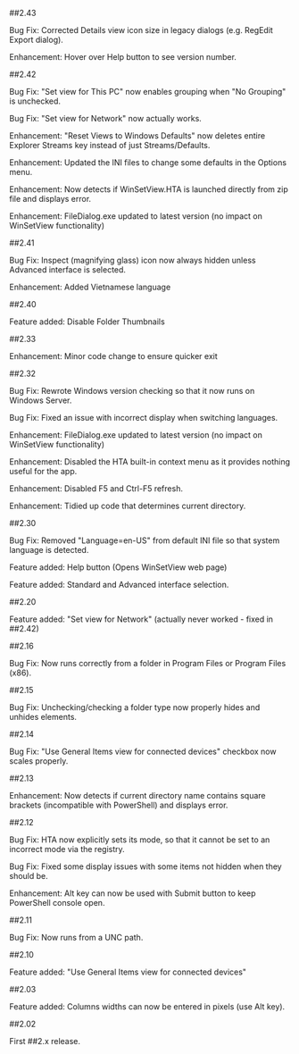 ##2.43

Bug Fix: Corrected Details view icon size in legacy dialogs (e.g. RegEdit Export dialog).

Enhancement: Hover over Help button to see version number.


##2.42

Bug Fix: "Set view for This PC" now enables grouping when "No Grouping" is unchecked.

Bug Fix: "Set view for Network" now actually works.

Enhancement: "Reset Views to Windows Defaults" now deletes entire Explorer Streams key instead of just Streams/Defaults.

Enhancement: Updated the INI files to change some defaults in the Options menu.

Enhancement: Now detects if WinSetView.HTA is launched directly from zip file and displays error.

Enhancement: FileDialog.exe updated to latest version (no impact on WinSetView functionality)


##2.41

Bug Fix: Inspect (magnifying glass) icon now always hidden unless Advanced interface is selected.

Enhancement: Added Vietnamese language


##2.40

Feature added: Disable Folder Thumbnails


##2.33

Enhancement: Minor code change to ensure quicker exit


##2.32

Bug Fix: Rewrote Windows version checking so that it now runs on Windows Server.

Bug Fix: Fixed an issue with incorrect display when switching languages.

Enhancement: FileDialog.exe updated to latest version (no impact on WinSetView functionality)

Enhancement: Disabled the HTA built-in context menu as it provides nothing useful for the app.

Enhancement: Disabled F5 and Ctrl-F5 refresh.

Enhancement: Tidied up code that determines current directory.


##2.30

Bug Fix: Removed "Language=en-US" from default INI file so that system language is detected.

Feature added: Help button (Opens WinSetView web page)

Feature added: Standard and Advanced interface selection.


##2.20

Feature added: "Set view for Network" (actually never worked - fixed in ##2.42)


##2.16

Bug Fix: Now runs correctly from a folder in Program Files or Program Files (x86).


##2.15

Bug Fix: Unchecking/checking a folder type now properly hides and unhides elements.


##2.14

Bug Fix: "Use General Items view for connected devices" checkbox now scales properly.


##2.13

Enhancement: Now detects if current directory name contains square brackets (incompatible with PowerShell) and displays error.


##2.12

Bug Fix: HTA now explicitly sets its mode, so that it cannot be set to an incorrect mode via the registry.

Bug Fix: Fixed some display issues with some items not hidden when they should be.

Enhancement: Alt key can now be used with Submit button to keep PowerShell console open.


##2.11

Bug Fix: Now runs from a UNC path.


##2.10

Feature added: "Use General Items view for connected devices"


##2.03

Feature added: Columns widths can now be entered in pixels (use Alt key).


##2.02

First ##2.x release.
